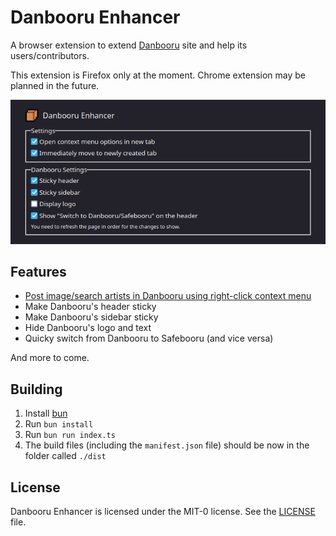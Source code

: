 # Danbooru Enhancer

A browser extension to extend [Danbooru](https://safebooru.donmai.us/) site
and help its users/contributors.

This extension is Firefox only at the moment. Chrome extension may be planned in the future.

![Danbooru Enhancer options page](./assets/options.png "Options page")

## Features

- [Post image/search artists in Danbooru using right-click context menu](./assets/context_menu.png)
- Make Danbooru's header sticky
- Make Danbooru's sidebar sticky
- Hide Danbooru's logo and text
- Quicky switch from Danbooru to Safebooru (and vice versa)

And more to come.

## Building

1. Install [bun](https://bun.sh/)
2. Run `bun install`
3. Run `bun run index.ts`
4. The build files (including the `manifest.json` file) should be now in the folder called `./dist`

## License

Danbooru Enhancer is licensed under the MIT-0 license. See the [LICENSE](./LICENSE) file.
